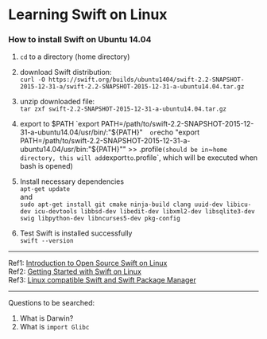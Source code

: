 # Learning Swift on Linux

### How to install Swift on Ubuntu 14.04
1. `cd` to a directory (home directory)

2. download Swift distribution:   
	`curl -O https://swift.org/builds/ubuntu1404/swift-2.2-SNAPSHOT-2015-12-31-a/swift-2.2-SNAPSHOT-2015-12-31-a-ubuntu14.04.tar.gz`

3. unzip downloaded file:  
	`tar zxf swift-2.2-SNAPSHOT-2015-12-31-a-ubuntu14.04.tar.gz`

4. export to $PATH
	`export PATH=/path/to/swift-2.2-SNAPSHOT-2015-12-31-a-ubuntu14.04/usr/bin/:"${PATH}"`  
	or
	 `echo "export PATH=/path/to/swift-2.2-SNAPSHOT-2015-12-31-a-ubuntu14.04/usr/bin:\"${PATH}\"" >> .profile` (should be in `~` home directory, this will add `export` to `.profile`, which will be executed when bash is opened)
	 
5. Install necessary dependencies  
	`apt-get update`  
	and  
	`sudo apt-get install git cmake ninja-build clang uuid-dev libicu-dev icu-devtools libbsd-dev libedit-dev libxml2-dev libsqlite3-dev swig libpython-dev libncurses5-dev pkg-config`
	
6. Test Swift is installed successfully  
	`swift --version`
	
---

Ref1: [Introduction to Open Source Swift on Linux](http://www.raywenderlich.com/122189/introduction-to-open-source-swift-on-linux)  
Ref2: [Getting Started with Swift on Linux](https://www.twilio.com/blog/2015/12/getting-started-with-swift-on-linux.html)  
Ref3: [Linux compatible Swift and Swift Package Manager](http://blog.krzyzanowskim.com/2015/12/04/swift-package-manager-and-linux-compatible)

---

Questions to be searched:  
1. What is Darwin?  
2. What is `import Glibc`  
